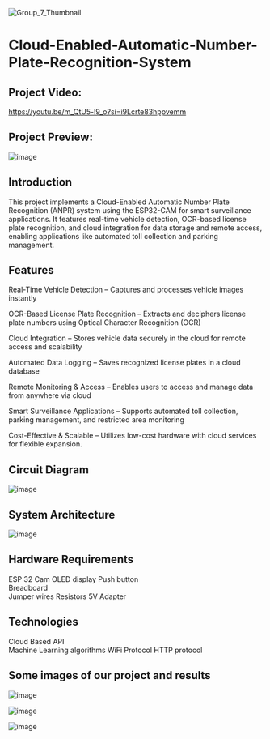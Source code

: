 ![Group_7_Thumbnail](https://github.com/user-attachments/assets/cd443d74-948e-46a2-b54e-e0dac6b00075)

# Cloud-Enabled-Automatic-Number-Plate-Recognition-System

## Project Video:
https://youtu.be/m_QtU5-l9_o?si=i9Lcrte83hppvemm 

## Project Preview:
![image](https://github.com/user-attachments/assets/e5b0fbab-97fd-486a-8551-a2c1a43013f5)

## Introduction
This project implements a Cloud-Enabled Automatic Number Plate Recognition (ANPR) system using the ESP32-CAM for smart surveillance applications. It features real-time vehicle detection, OCR-based license plate recognition, and cloud integration for data storage and remote access, enabling applications like automated toll collection and parking management.

## Features
Real-Time Vehicle Detection – Captures and processes vehicle images instantly

OCR-Based License Plate Recognition – Extracts and deciphers license plate numbers using Optical Character Recognition (OCR)

Cloud Integration – Stores vehicle data securely in the cloud for remote access and scalability

Automated Data Logging – Saves recognized license plates in a cloud database

Remote Monitoring & Access – Enables users to access and manage data from anywhere via cloud

Smart Surveillance Applications – Supports automated toll collection, parking management, and restricted area monitoring

Cost-Effective & Scalable – Utilizes low-cost hardware with cloud services for flexible expansion.

## Circuit Diagram
![image](https://github.com/user-attachments/assets/fc5ea926-f2f2-46a3-a13e-76fb3ce828e7)

## System Architecture
![image](https://github.com/user-attachments/assets/25bc6f4a-fdfa-4b2f-a6cb-c13877c36f78)

## Hardware Requirements
ESP 32 Cam
OLED display
Push button                                             
Breadboard                                                     
Jumper wires
Resistors
5V Adapter

## Technologies
Cloud Based API                                         
Machine Learning algorithms
WiFi Protocol
HTTP protocol

## Some images of our project and results
![image](https://github.com/user-attachments/assets/2816defa-86c5-4ed6-89c6-7f2ce429a36a)

![image](https://github.com/user-attachments/assets/15fd6ef2-a605-4b02-93fe-9fefdf7c5148)

![image](https://github.com/user-attachments/assets/50a51999-3d63-4879-a7d1-9fdb78426701)






